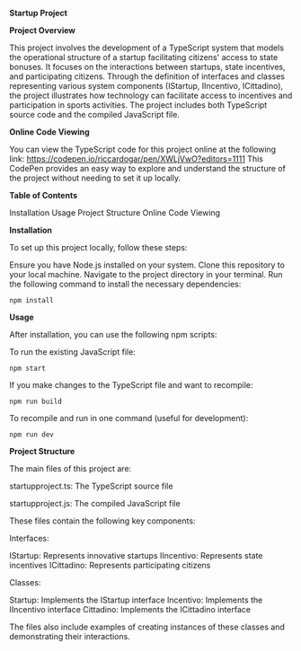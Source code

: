 **Startup Project**


**Project Overview**

This project involves the development of a TypeScript system that models the operational structure of a startup facilitating citizens' access to state bonuses. It focuses on the interactions between startups, state incentives, and participating citizens.
Through the definition of interfaces and classes representing various system components (IStartup, IIncentivo, ICittadino), the project illustrates how technology can facilitate access to incentives and participation in sports activities.
The project includes both TypeScript source code and the compiled JavaScript file.

**Online Code Viewing**

You can view the TypeScript code for this project online at the following link:
https://codepen.io/riccardogar/pen/XWLjVwO?editors=1111
This CodePen provides an easy way to explore and understand the structure of the project without needing to set it up locally.



**Table of Contents**

Installation
Usage
Project Structure
Online Code Viewing

**Installation**

To set up this project locally, follow these steps:

Ensure you have Node.js installed on your system.
Clone this repository to your local machine.
Navigate to the project directory in your terminal.
Run the following command to install the necessary dependencies:

```
npm install
```

**Usage**

After installation, you can use the following npm scripts:

To run the existing JavaScript file:

```
npm start
```


If you make changes to the TypeScript file and want to recompile:

```
npm run build
```



To recompile and run in one command (useful for development):

```
npm run dev
```



**Project Structure**

The main files of this project are:

startupproject.ts: The TypeScript source file


startupproject.js: The compiled JavaScript file


These files contain the following key components:

Interfaces:

IStartup: Represents innovative startups
IIncentivo: Represents state incentives
ICittadino: Represents participating citizens


Classes:

Startup: Implements the IStartup interface
Incentivo: Implements the IIncentivo interface
Cittadino: Implements the ICittadino interface


The files also include examples of creating instances of these classes and demonstrating their interactions.



